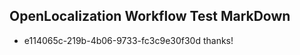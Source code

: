 ## OpenLocalization Workflow Test MarkDown
* e114065c-219b-4b06-9733-fc3c9e30f30d 
thanks!<!--HONumber=Mar16_HO2-->
